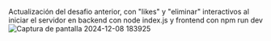 Actualización del desafio anterior, con "likes" y "eliminar" interactivos al iniciar el servidor en backend con node index.js y frontend con npm run dev
![Captura de pantalla 2024-12-08 183925](https://github.com/user-attachments/assets/48b26d90-eb1b-4263-83a9-284f5e9cd4ec)
